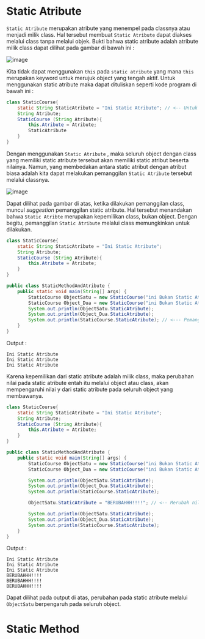 # Static Atribute
`Static Atribute` merupakan atribute yang menempel pada classnya atau menjadi milik class. Hal tersebut membuat `Static Atribute` dapat diakses melalui class tanpa melalui objek. Bukti bahwa static atribute adalah atribute milik class dapat dilihat pada gambar di bawah ini : 

![image](https://user-images.githubusercontent.com/94579033/203083575-55a84318-f5e5-4962-92b7-ee54d97577e9.png)

Kita tidak dapat menggunakan `this` pada `static atribute` yang mana `this` merupakan keyword untuk merujuk object yang tengah aktif. Untuk menggunakan static atribute maka dapat dituliskan seperti kode program di bawah ini : 

``````Java
class StaticCourse{
    static String StaticAtribute = "Ini Static Atribute"; // <-- Untuk menggunakan static keyword, cukup dituliskan static di depan tipe atributnya
    String Atribute;
    StaticCourse (String Atribute){
        this.Atribute = Atribute;
        StaticAtribute 
    }
}
``````
Dengan menggunakan `Static Atribute` , maka seluruh object dengan class yang memiliki static atribute tersebut akan memiliki static atribut beserta nilainya. Namun, yang membedakan antara static atribut dengan atribut biasa adalah kita dapat melakukan pemanggilan `Static Atribute` tersebut melalui classnya. 

![image](https://user-images.githubusercontent.com/94579033/203088526-62cf0852-a245-4dc9-b8b4-1585b1f15263.png)

Dapat dilihat pada gambar di atas, ketika dilakukan pemanggilan class, muncul _suggestion_ pemanggilan static atribute. Hal tersebut menandakan bahwa `Static Atribte` merupakan kepemilikan class, bukan object. Dengan begitu, pemanggilan `Static Atribute` melalui class memungkinkan untuk dilakukan.
``````Java
class StaticCourse{
    static String StaticAtribute = "Ini Static Atribute";
    String Atribute;
    StaticCourse (String Atribute){
        this.Atribute = Atribute;
    }
}

public class StaticMethodAndAtribute {
    public static void main(String[] args) {
        StaticCourse ObjectSatu = new StaticCourse("ini Bukan Static Atribute");
        StaticCourse Object_Dua = new StaticCourse("ini Bukan Static Atribute");
        System.out.println(ObjectSatu.StaticAtribute);
        System.out.println(Object_Dua.StaticAtribute);
        System.out.println(StaticCourse.StaticAtribute); // <--- Pemanggilan Static Atribute melalui class
    }
}

``````
Output : 
``````
Ini Static Atribute
Ini Static Atribute
Ini Static Atribute
``````
Karena kepemilikan dari static atribute adalah milik class, maka perubahan nilai pada static atribute entah itu melalui object atau class, akan mempengaruhi nilai y dari static atribute pada seluruh object yang membawanya. 
``````Java
class StaticCourse{
    static String StaticAtribute = "Ini Static Atribute";
    String Atribute;
    StaticCourse (String Atribute){
        this.Atribute = Atribute;
    }
}

public class StaticMethodAndAtribute {
    public static void main(String[] args) {
        StaticCourse ObjectSatu = new StaticCourse("ini Bukan Static Atribute");
        StaticCourse Object_Dua = new StaticCourse("ini Bukan Static Atribute");

        System.out.println(ObjectSatu.StaticAtribute);
        System.out.println(Object_Dua.StaticAtribute);
        System.out.println(StaticCourse.StaticAtribute);

        ObjectSatu.StaticAtribute = "BERUBAHHH!!!!"; // <-- Merubah nilai static atribute

        System.out.println(ObjectSatu.StaticAtribute);
        System.out.println(Object_Dua.StaticAtribute);
        System.out.println(StaticCourse.StaticAtribute);
    }
}
``````
Output : 
``````
Ini Static Atribute
Ini Static Atribute
Ini Static Atribute
BERUBAHHH!!!!
BERUBAHHH!!!!
BERUBAHHH!!!!
``````
Dapat dilihat pada output di atas, perubahan pada static atribute melalui `ObjectSatu` berpengaruh pada seluruh object.
# Static Method
